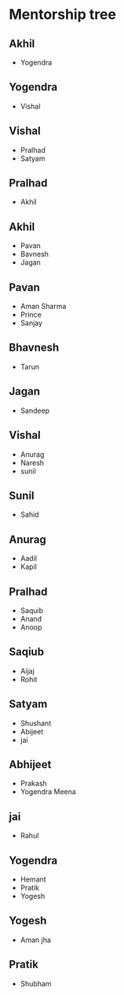 # Mentorship tree

## Akhil
- Yogendra

## Yogendra
- Vishal

## Vishal
- Pralhad
- Satyam

## Pralhad
- Akhil

## Akhil
- Pavan
- Bavnesh
- Jagan

## Pavan 
- Aman Sharma
- Prince
- Sanjay

## Bhavnesh
- Tarun

## Jagan
- Sandeep

## Vishal
- Anurag
- Naresh
- sunil

## Sunil
- Sahid

## Anurag
- Aadil
- Kapil

## Pralhad
- Saquib
- Anand
- Anoop

## Saqiub
- Aijaj
- Rohit

## Satyam 
- Shushant
- Abijeet
- jai

## Abhijeet
- Prakash
- Yogendra Meena

## jai
- Rahul

## Yogendra
- Hemant
- Pratik 
- Yogesh

## Yogesh
- Aman jha

## Pratik 
- Shubham 

